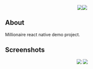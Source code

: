 <div align="center">
 <img src=href="https://imgbb.com/"><img src="https://image.ibb.co/gCRHZz/splash.png" ></img>
</div>

## About

<p>Millionaire react native demo project.</p>


## Screenshots

<p align="center">
  <img <img src="https://preview.ibb.co/j1fege/4_7_inch_Screenshot_5.png" />
  <img src="https://preview.ibb.co/miH37K/4_7_inch_Screenshot_3.png" />
</p>

